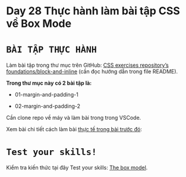 # Day 28 Thực hành làm bài tập CSS về Box Mode

# **`BÀI TẬP THỰC HÀNH`**
Làm bài tập trong thư mục trên GitHub: [CSS exercises repository’s foundations/block-and-inline](https://github.com/TheOdinProject/css-exercises/tree/main/foundations/block-and-inline) (cần đọc hướng dẫn trong file README).

**Trong thư mục này có 2 bài tập là:**

- 01-margin-and-padding-1

- 02-margin-and-padding-2

Cần clone repo về máy và làm bài trong trong VSCode.

Xem bài chi tiết cách làm bài [thực tế trong bài trước đó](./Day20-Exercidse-CSS-1.md):

# **`Test your skills!`**
Kiểm tra kiến thức tại đây Test your skills: [The box model](https://developer.mozilla.org/en-US/docs/Learn_web_development/Core/Styling_basics/Test_your_skills/Box_model).